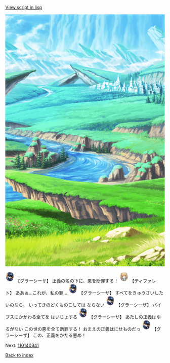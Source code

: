 [View script in lisp](../scripts/110140333.txt)

![plain.png](../images/backgrounds/plain.png)

<img src="../images/units/3302619.png" alt="3302619.png" height="34"/>
【グラーシーザ】
正義の名の下に、悪を断罪する！

<img src="../images/units/3503211.png" alt="3503211.png" height="34"/>
【ティファレト】
ああぁ…これが、私の罪…

<img src="../images/units/3302619.png" alt="3302619.png" height="34"/>
【グラーシーザ】
すべてをきゅうさいしたいのなら、
いってきのどくものこしては
ならない

<img src="../images/units/3302619.png" alt="3302619.png" height="34"/>
【グラーシーザ】
バイブスにかかわる全てを
はいじょする

<img src="../images/units/3302619.png" alt="3302619.png" height="34"/>
【グラーシーザ】
あたしの正義はゆるがない
この世の悪を全て断罪する！
おまえの正義はにせものだっ

<img src="../images/units/3302619.png" alt="3302619.png" height="34"/>
【グラーシーザ】
この、正義をかたる悪め！


Next: [110140341](110140341.md)

[Back to index](index.md)

